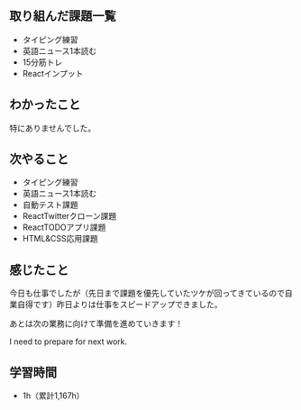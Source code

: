 ## 取り組んだ課題一覧
- タイピング練習
- 英語ニュース1本読む
- 15分筋トレ
- Reactインプット
## わかったこと
特にありませんでした。
## 次やること
- タイピング練習
- 英語ニュース1本読む
- 自動テスト課題
- ReactTwitterクローン課題
- ReactTODOアプリ課題
- HTML&CSS応用課題
## 感じたこと
今日も仕事でしたが（先日まで課題を優先していたツケが回ってきているので自業自得です）昨日よりは仕事をスピードアップできました。

あとは次の業務に向けて準備を進めていきます！

I need to prepare for next work.

## 学習時間
- 1h（累計1,167h）
